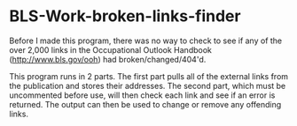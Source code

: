 # BLS-Work-broken-links-finder
Before I made this program, there was no way to check to see if any of the over 2,000 links in the 
Occupational Outlook Handbook (http://www.bls.gov/ooh) had broken/changed/404'd. 

This program runs in 2 parts. The first part pulls all of the external links from the publication and stores their 
addresses. The second part, which must be uncommented before use, will then check each link and see if an error is
returned. The output can then be used to change or remove any offending links.
